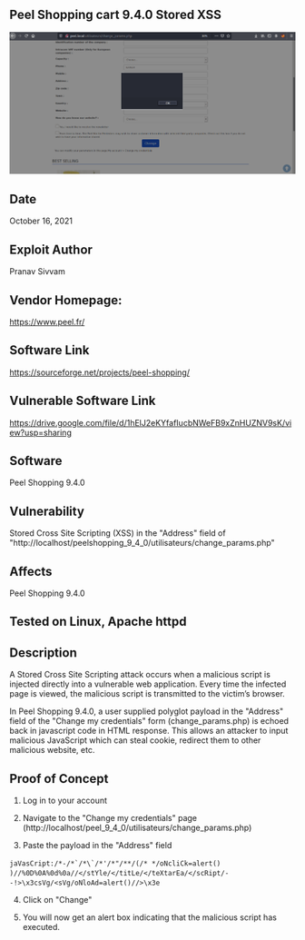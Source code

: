 ## Peel Shopping cart 9.4.0 Stored XSS
![1.png](images/1.png)

## Date
October 16, 2021

## Exploit Author
Pranav Sivvam

## Vendor Homepage:
https://www.peel.fr/

## Software Link
https://sourceforge.net/projects/peel-shopping/

## Vulnerable Software Link
https://drive.google.com/file/d/1hElJ2eKYfafIucbNWeFB9xZnHUZNV9sK/view?usp=sharing

## Software
Peel Shopping 9.4.0

## Vulnerability

Stored Cross Site Scripting (XSS) in the "Address" field of "http://localhost/peelshopping_9_4_0/utilisateurs/change_params.php"

## Affects

Peel Shopping 9.4.0

## Tested on Linux, Apache httpd

## Description

A Stored Cross Site Scripting attack occurs when a malicious script is injected directly into a vulnerable web application. Every time the infected page is viewed, the malicious script is transmitted to the victim’s browser.

In Peel Shopping 9.4.0, a user supplied polyglot payload in the "Address" field of the "Change my credentials" form (change_params.php) is echoed back in javascript code in HTML response. This allows an attacker to input malicious JavaScript which can steal cookie, redirect them to other malicious website, etc.

## Proof of Concept

1. Log in to your account

2. Navigate to the "Change my credentials" page (http://localhost/peel_9_4_0/utilisateurs/change_params.php)

3. Paste the payload in the "Address" field

```jaVasCript:/*-/*`/*\`/*'/*"/**/(/* */oNcliCk=alert() )//%0D%0A%0d%0a//</stYle/</titLe/</teXtarEa/</scRipt/--!>\x3csVg/<sVg/oNloAd=alert()//>\x3e```

4. Click on "Change"

5. You will now get an alert box indicating that the malicious script has executed.
